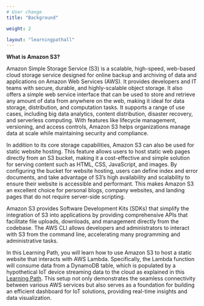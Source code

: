 ```yaml
---
# User change
title: "Background"

weight: 2

layout: "learningpathall"
---
```

**What is Amazon S3?**

Amazon Simple Storage Service (S3) is a scalable, high-speed, web-based cloud storage service designed for online backup and archiving of data and applications on Amazon Web Services (AWS). It provides developers and IT teams with secure, durable, and highly-scalable object storage. It also offers a simple web service interface that can be used to store and retrieve any amount of data from anywhere on the web, making it ideal for data storage, distribution, and computation tasks. It supports a range of use cases, including big data analytics, content distribution, disaster recovery, and serverless computing. With features like lifecycle management, versioning, and access controls, Amazon S3 helps organizations manage data at scale while maintaining security and compliance.

In addition to its core storage capabilities, Amazon S3 can also be used for static website hosting. This feature allows users to host static web pages directly from an S3 bucket, making it a cost-effective and simple solution for serving content such as HTML, CSS, JavaScript, and images. By configuring the bucket for website hosting, users can define index and error documents, and take advantage of S3’s high availability and scalability to ensure their website is accessible and performant. This makes Amazon S3 an excellent choice for personal blogs, company websites, and landing pages that do not require server-side scripting.

Amazon S3 provides Software Development Kits (SDKs) that simplify the integration of S3 into applications by providing comprehensive APIs that facilitate file uploads, downloads, and management directly from the codebase. The AWS CLI allows developers and administrators to interact with S3 from the command line, accelerating many programming and administrative tasks. 

In this Learning Path, you will learn how to use Amazon S3 to host a static website that interacts with AWS Lambda. Specifically, the Lambda function will consume data from a DynamoDB table, which is populated by a hypothetical IoT device streaming data to the cloud as explained in this [Learning Path](/learning-paths/laptops-and-desktops/win_aws_iot_lambda/). This setup not only demonstrates the seamless connectivity between various AWS services but also serves as a foundation for building an efficient dashboard for IoT solutions, providing real-time insights and data visualization.
